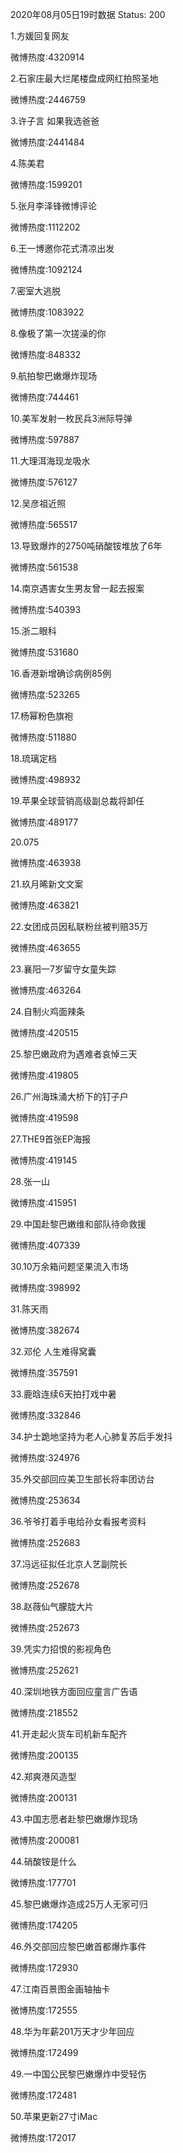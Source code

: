 2020年08月05日19时数据
Status: 200

1.方媛回复网友

微博热度:4320914

2.石家庄最大烂尾楼盘成网红拍照圣地

微博热度:2446759

3.许子言 如果我选爸爸

微博热度:2441484

4.陈美君

微博热度:1599201

5.张月李泽锋微博评论

微博热度:1112202

6.王一博邀你花式清凉出发

微博热度:1092124

7.密室大逃脱

微博热度:1083922

8.像极了第一次搓澡的你

微博热度:848332

9.航拍黎巴嫩爆炸现场

微博热度:744461

10.美军发射一枚民兵3洲际导弹

微博热度:597887

11.大理洱海现龙吸水

微博热度:576127

12.吴彦祖近照

微博热度:565517

13.导致爆炸的2750吨硝酸铵堆放了6年

微博热度:561538

14.南京遇害女生男友曾一起去报案

微博热度:540393

15.浙二眼科

微博热度:531680

16.香港新增确诊病例85例

微博热度:523265

17.杨幂粉色旗袍

微博热度:511880

18.琉璃定档

微博热度:498932

19.苹果全球营销高级副总裁将卸任

微博热度:489177

20.075

微博热度:463938

21.玖月晞新文文案

微博热度:463821

22.女团成员因私联粉丝被判赔35万

微博热度:463655

23.襄阳一7岁留守女童失踪

微博热度:463264

24.自制火鸡面辣条

微博热度:420515

25.黎巴嫩政府为遇难者哀悼三天

微博热度:419805

26.广州海珠涌大桥下的钉子户

微博热度:419598

27.THE9首张EP海报

微博热度:419145

28.张一山

微博热度:415951

29.中国赴黎巴嫩维和部队待命救援

微博热度:407339

30.10万余箱问题坚果流入市场

微博热度:398992

31.陈天雨

微博热度:382674

32.邓伦 人生难得窝囊

微博热度:357591

33.鹿晗连续6天拍打戏中暑

微博热度:332846

34.护士跪地坚持为老人心肺复苏后手发抖

微博热度:324976

35.外交部回应美卫生部长将率团访台

微博热度:253634

36.爷爷打着手电给孙女看报考资料

微博热度:252683

37.冯远征拟任北京人艺副院长

微博热度:252678

38.赵薇仙气朦胧大片

微博热度:252673

39.凭实力招恨的影视角色

微博热度:252621

40.深圳地铁方面回应童言广告语

微博热度:218552

41.开走起火货车司机新车配齐

微博热度:200135

42.郑爽港风造型

微博热度:200131

43.中国志愿者赴黎巴嫩爆炸现场

微博热度:200081

44.硝酸铵是什么

微博热度:177701

45.黎巴嫩爆炸造成25万人无家可归

微博热度:174205

46.外交部回应黎巴嫩首都爆炸事件

微博热度:172930

47.江南百景图金画轴抽卡

微博热度:172555

48.华为年薪201万天才少年回应

微博热度:172499

49.一中国公民黎巴嫩爆炸中受轻伤

微博热度:172481

50.苹果更新27寸iMac

微博热度:172017

